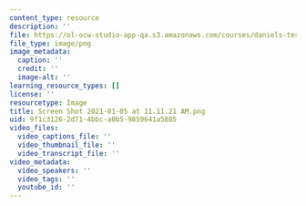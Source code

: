 ```yaml
---
content_type: resource
description: ''
file: https://ol-ocw-studio-app-qa.s3.amazonaws.com/courses/daniels-test-v4-8701/screen-shot-2021-01-05-at-111121-am.png
file_type: image/png
image_metadata:
  caption: ''
  credit: ''
  image-alt: ''
learning_resource_types: []
license: ''
resourcetype: Image
title: Screen Shot 2021-01-05 at 11.11.21 AM.png
uid: 9f1c3126-2d71-4bbc-a0b5-9859641a5885
video_files:
  video_captions_file: ''
  video_thumbnail_file: ''
  video_transcript_file: ''
video_metadata:
  video_speakers: ''
  video_tags: ''
  youtube_id: ''
---
```

